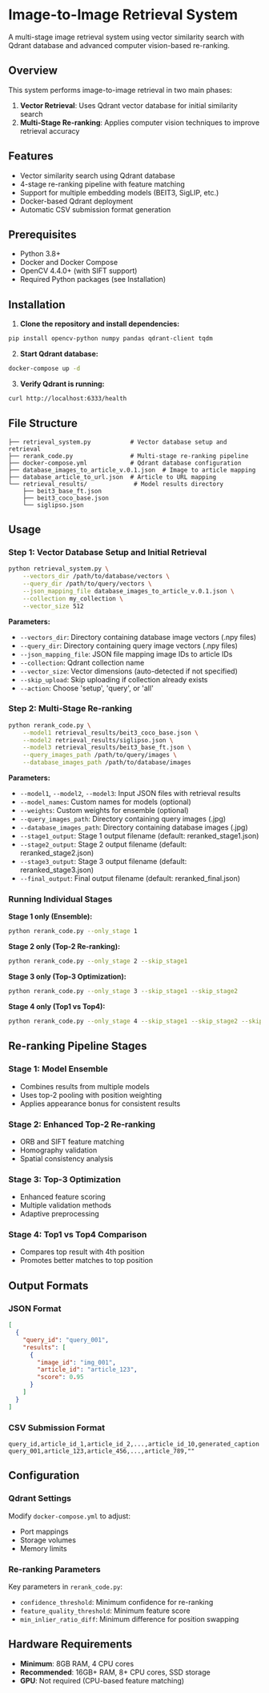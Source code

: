 # Image-to-Image Retrieval System

A multi-stage image retrieval system using vector similarity search with Qdrant database and advanced computer vision-based re-ranking.

## Overview

This system performs image-to-image retrieval in two main phases:
1. **Vector Retrieval**: Uses Qdrant vector database for initial similarity search
2. **Multi-Stage Re-ranking**: Applies computer vision techniques to improve retrieval accuracy

## Features

- Vector similarity search using Qdrant database
- 4-stage re-ranking pipeline with feature matching
- Support for multiple embedding models (BEIT3, SigLIP, etc.)
- Docker-based Qdrant deployment
- Automatic CSV submission format generation

## Prerequisites

- Python 3.8+
- Docker and Docker Compose
- OpenCV 4.4.0+ (with SIFT support)
- Required Python packages (see Installation)

## Installation

1. **Clone the repository and install dependencies:**
```bash
pip install opencv-python numpy pandas qdrant-client tqdm
```

2. **Start Qdrant database:**
```bash
docker-compose up -d
```

3. **Verify Qdrant is running:**
```bash
curl http://localhost:6333/health
```

## File Structure

```
├── retrieval_system.py           # Vector database setup and retrieval
├── rerank_code.py                # Multi-stage re-ranking pipeline
├── docker-compose.yml            # Qdrant database configuration
├── database_images_to_article_v.0.1.json  # Image to article mapping
├── database_article_to_url.json  # Article to URL mapping
└── retrieval_results/             # Model results directory
    ├── beit3_base_ft.json
    ├── beit3_coco_base.json
    └── siglipso.json
```

## Usage

### Step 1: Vector Database Setup and Initial Retrieval

```bash
python retrieval_system.py \
    --vectors_dir /path/to/database/vectors \
    --query_dir /path/to/query/vectors \
    --json_mapping_file database_images_to_article_v.0.1.json \
    --collection my_collection \
    --vector_size 512
```

**Parameters:**
- `--vectors_dir`: Directory containing database image vectors (.npy files)
- `--query_dir`: Directory containing query image vectors (.npy files)
- `--json_mapping_file`: JSON file mapping image IDs to article IDs
- `--collection`: Qdrant collection name
- `--vector_size`: Vector dimensions (auto-detected if not specified)
- `--skip_upload`: Skip uploading if collection already exists
- `--action`: Choose 'setup', 'query', or 'all'

### Step 2: Multi-Stage Re-ranking

```bash
python rerank_code.py \
    --model1 retrieval_results/beit3_coco_base.json \
    --model2 retrieval_results/siglipso.json \
    --model3 retrieval_results/beit3_base_ft.json \
    --query_images_path /path/to/query/images \
    --database_images_path /path/to/database/images
```

**Parameters:**
- `--model1`, `--model2`, `--model3`: Input JSON files with retrieval results
- `--model_names`: Custom names for models (optional)
- `--weights`: Custom weights for ensemble (optional)
- `--query_images_path`: Directory containing query images (.jpg)
- `--database_images_path`: Directory containing database images (.jpg)
- `--stage1_output`: Stage 1 output filename (default: reranked_stage1.json)
- `--stage2_output`: Stage 2 output filename (default: reranked_stage2.json)
- `--stage3_output`: Stage 3 output filename (default: reranked_stage3.json)
- `--final_output`: Final output filename (default: reranked_final.json)

### Running Individual Stages

**Stage 1 only (Ensemble):**
```bash
python rerank_code.py --only_stage 1
```

**Stage 2 only (Top-2 Re-ranking):**
```bash
python rerank_code.py --only_stage 2 --skip_stage1
```

**Stage 3 only (Top-3 Optimization):**
```bash
python rerank_code.py --only_stage 3 --skip_stage1 --skip_stage2
```

**Stage 4 only (Top1 vs Top4):**
```bash
python rerank_code.py --only_stage 4 --skip_stage1 --skip_stage2 --skip_stage3
```

## Re-ranking Pipeline Stages

### Stage 1: Model Ensemble
- Combines results from multiple models
- Uses top-2 pooling with position weighting
- Applies appearance bonus for consistent results

### Stage 2: Enhanced Top-2 Re-ranking
- ORB and SIFT feature matching
- Homography validation
- Spatial consistency analysis

### Stage 3: Top-3 Optimization
- Enhanced feature scoring
- Multiple validation methods
- Adaptive preprocessing

### Stage 4: Top1 vs Top4 Comparison
- Compares top result with 4th position
- Promotes better matches to top position

## Output Formats

### JSON Format
```json
[
  {
    "query_id": "query_001",
    "results": [
      {
        "image_id": "img_001",
        "article_id": "article_123",
        "score": 0.95
      }
    ]
  }
]
```

### CSV Submission Format
```csv
query_id,article_id_1,article_id_2,...,article_id_10,generated_caption
query_001,article_123,article_456,...,article_789,""
```

## Configuration

### Qdrant Settings
Modify `docker-compose.yml` to adjust:
- Port mappings
- Storage volumes
- Memory limits

### Re-ranking Parameters
Key parameters in `rerank_code.py`:
- `confidence_threshold`: Minimum confidence for re-ranking
- `feature_quality_threshold`: Minimum feature score
- `min_inlier_ratio_diff`: Minimum difference for position swapping

## Hardware Requirements

- **Minimum**: 8GB RAM, 4 CPU cores
- **Recommended**: 16GB+ RAM, 8+ CPU cores, SSD storage
- **GPU**: Not required (CPU-based feature matching)
